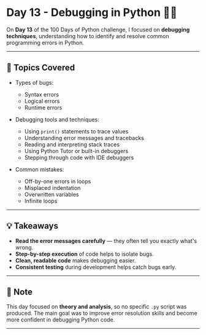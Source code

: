 # Day 13 - Debugging in Python 🐞🔧

On **Day 13** of the 100 Days of Python challenge, I focused on **debugging techniques**, understanding how to identify and resolve common programming errors in Python.

---

## 🧠 Topics Covered

- Types of bugs:
  - Syntax errors
  - Logical errors
  - Runtime errors

- Debugging tools and techniques:
  - Using `print()` statements to trace values
  - Understanding error messages and tracebacks
  - Reading and interpreting stack traces
  - Using Python Tutor or built-in debuggers
  - Stepping through code with IDE debuggers

- Common mistakes:
  - Off-by-one errors in loops
  - Misplaced indentation
  - Overwritten variables
  - Infinite loops

---

## 💡 Takeaways

- **Read the error messages carefully** — they often tell you exactly what's wrong.
- **Step-by-step execution** of code helps to isolate bugs.
- **Clean, readable code** makes debugging easier.
- **Consistent testing** during development helps catch bugs early.

---

## 📌 Note

This day focused on **theory and analysis**, so no specific `.py` script was produced. The main goal was to improve error resolution skills and become more confident in debugging Python code.

---

